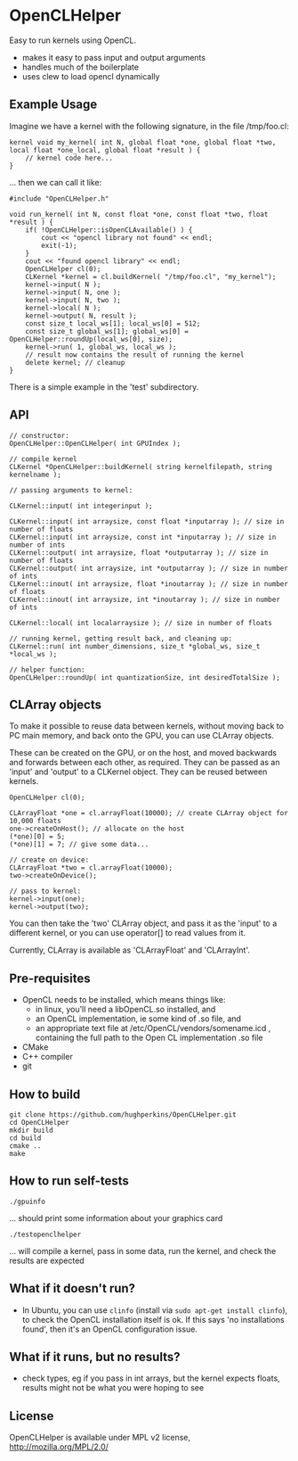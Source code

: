 OpenCLHelper
============

Easy to run kernels using OpenCL.

- makes it easy to pass input and output arguments
- handles much of the boilerplate
- uses clew to load opencl dynamically

Example Usage
-------------

Imagine we have a kernel with the following signature, in the file /tmp/foo.cl:

    kernel void my_kernel( int N, global float *one, global float *two, local float *one_local, global float *result ) {
        // kernel code here...
    }

... then we can call it like:

    #include "OpenCLHelper.h"

    void run_kernel( int N, const float *one, const float *two, float *result ) {
        if( !OpenCLHelper::isOpenCLAvailable() ) {
            cout << "opencl library not found" << endl;
            exit(-1);
        }
        cout << "found opencl library" << endl;
        OpenCLHelper cl(0);
        CLKernel *kernel = cl.buildKernel( "/tmp/foo.cl", "my_kernel");
        kernel->input( N );
        kernel->input( N, one );
        kernel->input( N, two );
        kernel->local( N );
        kernel->output( N, result );
        const size_t local_ws[1]; local_ws[0] = 512;
        const size_t global_ws[1]; global_ws[0] = OpenCLHelper::roundUp(local_ws[0], size);
        kernel->run( 1, global_ws, local_ws );
        // result now contains the result of running the kernel
        delete kernel; // cleanup
    }

There is a simple example in the 'test' subdirectory.

API
---

    // constructor:
    OpenCLHelper::OpenCLHelper( int GPUIndex );

    // compile kernel
    CLKernel *OpenCLHelper::buildKernel( string kernelfilepath, string kernelname );

    // passing arguments to kernel:

    CLKernel::input( int integerinput );

    CLKernel::input( int arraysize, const float *inputarray ); // size in number of floats
    CLKernel::input( int arraysize, const int *inputarray ); // size in number of ints
    CLKernel::output( int arraysize, float *outputarray ); // size in number of floats
    CLKernel::output( int arraysize, int *outputarray ); // size in number of ints
    CLKernel::inout( int arraysize, float *inoutarray ); // size in number of floats
    CLKernel::inout( int arraysize, int *inoutarray ); // size in number of ints

    CLKernel::local( int localarraysize ); // size in number of floats

    // running kernel, getting result back, and cleaning up:
    CLKernel::run( int number_dimensions, size_t *global_ws, size_t *local_ws );

    // helper function:
    OpenCLHelper::roundUp( int quantizationSize, int desiredTotalSize );

CLArray objects
---------------

To make it possible to reuse data between kernels, without moving back to PC
main memory, and back onto the GPU, you can use CLArray objects.

These can be created on the GPU, or on the host, and moved backwards 
and forwards between each other, as required.  They can be passed as an 'input'
and 'output' to a CLKernel object.  They can be reused between kernels.

    OpenCLHelper cl(0);

    CLArrayFloat *one = cl.arrayFloat(10000); // create CLArray object for 10,000 floats
    one->createOnHost(); // allocate on the host
    (*one)[0] = 5;
    (*one)[1] = 7; // give some data...

    // create on device:
    CLArrayFloat *two = cl.arrayFloat(10000);
    two->createOnDevice();

    // pass to kernel:
    kernel->input(one);
    kernel->output(two);

You can then take the 'two' CLArray object, and pass it as the 'input' to 
a different kernel, or you can use operator[] to read values from it.

Currently, CLArray is available as 'CLArrayFloat' and 'CLArrayInt'.

Pre-requisites
--------------

- OpenCL needs to be installed, which means things like:
  - in linux, you'll need a libOpenCL.so installed, and 
  - an OpenCL implementation, ie some kind of .so file, and
  - an appropriate text file at /etc/OpenCL/vendors/somename.icd , containing the full path to the Open
CL implementation .so file
- CMake
- C++ compiler
- git

How to build
------------

    git clone https://github.com/hughperkins/OpenCLHelper.git
    cd OpenCLHelper
    mkdir build
    cd build
    cmake ..
    make

How to run self-tests
---------------------

    ./gpuinfo

... should print some information about your graphics card

    ./testopenclhelper

... will compile a kernel, pass in some data, run the kernel, and check the results
are expected

What if it doesn't run?
-----------------------

- In Ubuntu, you can use `clinfo` (install via `sudo apt-get install clinfo`), to check the
OpenCL installation itself is ok.  If this says 'no installations found', then it's an OpenCL
configuration issue.

What if it runs, but no results?
--------------------------------

- check types, eg if you pass in int arrays, but the kernel expects floats, results might not
  be what you were hoping to see

License
-------

OpenCLHelper is available under MPL v2 license, http://mozilla.org/MPL/2.0/

